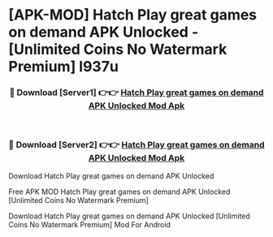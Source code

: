 # [APK-MOD] Hatch  Play great games on demand APK Unlocked - [Unlimited Coins No Watermark Premium] l937u



<div align="center">
<h3>🔴 Download [Server1] 👉👉 <a href="https://momento.my/?title=Hatch__Play_great_games_on_demand_APK_Unlocked">Hatch  Play great games on demand APK Unlocked Mod Apk</a></h3><br>

<h3>🔴 Download [Server2] 👉👉 <a href="https://momento.my/?title=Hatch__Play_great_games_on_demand_APK_Unlocked">Hatch  Play great games on demand APK Unlocked Mod Apk</a></h3>
</div>



Download Hatch  Play great games on demand APK Unlocked 

Free APK MOD Hatch  Play great games on demand APK Unlocked [Unlimited Coins No Watermark Premium]

Download Hatch  Play great games on demand APK Unlocked [Unlimited Coins No Watermark Premium] Mod For Android
